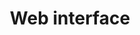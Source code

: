 ---
layout: default
sitemap: false
img: my-agile-product-screenshots.png
img-alt: Screenshots of my agile product
category: Home
title: Web interface
description: |
  <p class="lead">Multi-users HTML5 web application with different kind of roles
  on each managed product. For each baselines a tree structure with categories,
  features, scenarios and runned tests defined the real state of the product.</p>

---